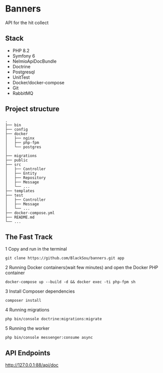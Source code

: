# Banners
API for the hit collect

## Stack
- PHP 8.2
- Symfony 6
- NelmioApiDocBundle
- Doctrine
- Postgresql
- UnitTest
- Docker/docker-compose
- Git
- RabbitMQ

## Project structure
```
.
├── bin
├── config
├── docker
│   ├── nginx
│   ├── php-fpm
│   └── postgres
│
├── migrations
├── public
├── src
│   ├── Controller
│   ├── Entity
│   ├── Repository
│   ├── Message
│   └── ...
├── templates
├── test
│   ├── Controller
│   ├── Message
│   └── ...
├── docker-compose.yml
├── README.md
└── ...
```

## The Fast Track
1 Copy and run in the terminal
```
git clone https://github.com/BlackSou/banners.git app
```
2 Running Docker containers(wait few minutes) and open the Docker PHP container
```
docker-compose up --build -d && docker exec -ti php-fpm sh
```
3 Install Composer dependencies
```
composer install
```
4 Running migrations
```
php bin/console doctrine:migrations:migrate
```
5 Running the worker
```
php bin/console messenger:consume async
```

## API Endpoints
http://127.0.0.1:88/api/doc


